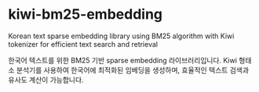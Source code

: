 # kiwi-bm25-embedding
Korean text sparse embedding library using BM25 algorithm with Kiwi tokenizer for efficient text search and retrieval


한국어 텍스트를 위한 BM25 기반 sparse embedding 라이브러리입니다. Kiwi 형태소 분석기를 사용하여 한국어에 최적화된 임베딩을 생성하며, 효율적인 텍스트 검색과 유사도 계산이 가능합니다.
